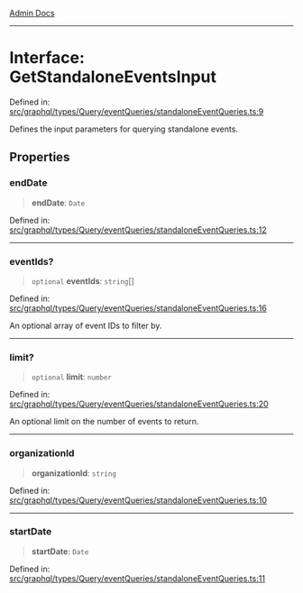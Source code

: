 [Admin Docs](/)

***

# Interface: GetStandaloneEventsInput

Defined in: [src/graphql/types/Query/eventQueries/standaloneEventQueries.ts:9](https://github.com/Sourya07/talawa-api/blob/3df16fa5fb47e8947dc575f048aef648ae9ebcf8/src/graphql/types/Query/eventQueries/standaloneEventQueries.ts#L9)

Defines the input parameters for querying standalone events.

## Properties

### endDate

> **endDate**: `Date`

Defined in: [src/graphql/types/Query/eventQueries/standaloneEventQueries.ts:12](https://github.com/Sourya07/talawa-api/blob/3df16fa5fb47e8947dc575f048aef648ae9ebcf8/src/graphql/types/Query/eventQueries/standaloneEventQueries.ts#L12)

***

### eventIds?

> `optional` **eventIds**: `string`[]

Defined in: [src/graphql/types/Query/eventQueries/standaloneEventQueries.ts:16](https://github.com/Sourya07/talawa-api/blob/3df16fa5fb47e8947dc575f048aef648ae9ebcf8/src/graphql/types/Query/eventQueries/standaloneEventQueries.ts#L16)

An optional array of event IDs to filter by.

***

### limit?

> `optional` **limit**: `number`

Defined in: [src/graphql/types/Query/eventQueries/standaloneEventQueries.ts:20](https://github.com/Sourya07/talawa-api/blob/3df16fa5fb47e8947dc575f048aef648ae9ebcf8/src/graphql/types/Query/eventQueries/standaloneEventQueries.ts#L20)

An optional limit on the number of events to return.

***

### organizationId

> **organizationId**: `string`

Defined in: [src/graphql/types/Query/eventQueries/standaloneEventQueries.ts:10](https://github.com/Sourya07/talawa-api/blob/3df16fa5fb47e8947dc575f048aef648ae9ebcf8/src/graphql/types/Query/eventQueries/standaloneEventQueries.ts#L10)

***

### startDate

> **startDate**: `Date`

Defined in: [src/graphql/types/Query/eventQueries/standaloneEventQueries.ts:11](https://github.com/Sourya07/talawa-api/blob/3df16fa5fb47e8947dc575f048aef648ae9ebcf8/src/graphql/types/Query/eventQueries/standaloneEventQueries.ts#L11)
